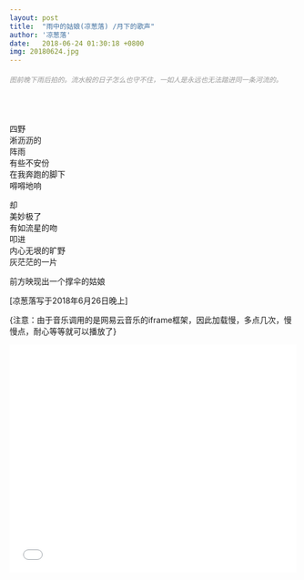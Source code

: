 ```yaml
---
layout: post
title:  "雨中的姑娘(凉葱落) /月下的歌声"
author: '凉葱落'
date:   2018-06-24 01:30:18 +0800
img: 20180624.jpg
---
```

<h5 style="color:#999; font-size:12px;font-weight:300">图前晚下雨后拍的。流水般的日子怎么也守不住，一如人是永远也无法踏进同一条河流的。</h5>
<br>
<br>

四野<br>
淅沥沥的<br>
阵雨<br>
有些不安份<br>
在我奔跑的脚下<br>
嘚嘚地响<br>

却<br>
美妙极了<br>
有如流星的吻<br>
叩进<br>
内心无垠的旷野<br>
灰茫茫的一片<br>

前方映现出一个撑伞的姑娘<br>



[凉葱落写于2018年6月26日晚上]

{注意：由于音乐调用的是网易云音乐的iframe框架，因此加载慢，多点几次，慢慢点，耐心等等就可以播放了}
<iframe frameborder="0" src="//music.163.com/outchain/player?type=0&id=2144181425&auto=1&height=430" allowfullscreen style="width:100%;height:400px"></iframe>

